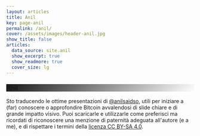 ```yaml
---
layout: articles
title: Anil
key: page-anil
permalink: /anil/
cover: /assets/images/header-anil.jpg
show_title: false
articles:
  data_source: site.anil
  show_excerpt: true
  show_readmore: true
  cover_size: lg
---
```


<style>
  .hero-loop--linear-gradient {
    background-image: linear-gradient(135deg, rgba(0, 0, 0, .9), rgba(255, 255, 255, 0)), url("https://raw.githubusercontent.com/loop-btc/loop-btc.github.io/master/assets/images/header-anil.jpg");
  }
</style>

<div class="hero hero--dark hero-loop--linear-gradient my-4">
  <div class="hero__content">
    <h3>Anil</h3>
  </div>
</div>

Sto traducendo le ottime presentazioni di <a href="https://twitter.com/anilsaidso">@anilsaidso</a>, utili per iniziare a (far) conoscere o approfondire Bitcoin avvalendosi di slide chiare e di grande impatto visivo. Puoi scaricarle e utilizzarle come preferisci ma ricordati di riconoscere una menzione di paternità adeguata all'autore (e a me), e di rispettare i termini della <a rel="license" href="https://creativecommons.org/licenses/by-sa/4.0/deed.it">licenza CC BY-SA 4.0</a>.
